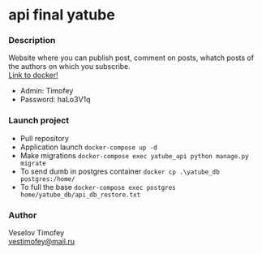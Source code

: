 # api final yatube

### Description
Website where you can publish post, comment on posts, whatch posts of the authors on which you subscribe. <br />
[Link to docker!](https://hub.docker.com/repository/docker/vestimofey/yatube_api)
- Admin: Timofey
- Password: haLo3V1q 

### Launch project
* Pull repository
* Application launch ``` docker-compose up -d ```
* Make migrations ``` docker-compose exec yatube_api python manage.py migrate ```
* To send dumb in postgres container ``` docker cp .\yatube_db postgres:/home/ ```
* To full the base ``` docker-compose exec postgres home/yatube_db/api_db_restore.txt ```

### Author
Veselov Timofey <br />
vestimofey@mail.ru